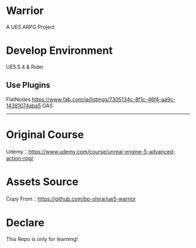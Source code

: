 # Warrior
 A UE5 ARPG Project
# Develop Environment
UE5.5.4 & Rider
## Use Plugins
FlatNodes https://www.fab.com/ja/listings/7305134c-8f1c-46f4-aa9c-14381074aba5
GAS
________

# Original Course
Udemy：https://www.udemy.com/course/unreal-engine-5-advanced-action-rpg/

# Assets Source
Copy From：https://github.com/bp-shirai/ue5-warrior

# Declare
This Repo is only for learning!